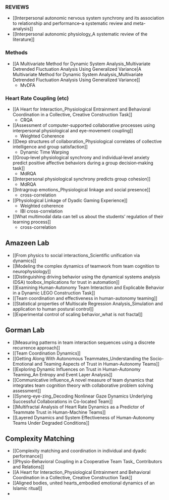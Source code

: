 

### REVIEWS
- [[Interpersonal autonomic nervous system synchrony and its association to relationship and performance–a systematic review and meta-analysis]]
- [[Interpersonal autonomic physiology_A systematic review of the literature]]

### Methods
- [[A Multivariate Method for Dynamic System Analysis_Multivariate Detrended Fluctuation Analysis Using Generalized Variance|A Multivariate Method for Dynamic System Analysis_Multivariate Detrended Fluctuation Analysis Using Generalized Variance]]
	- MvDFA

### Heart Rate Coupling (etc)
- [[A Heart for Interaction_Physiological Entrainment and Behavioral Coordination in a Collective, Creative Construction Task]]
	- CRQA
- [[Assessment of computer-supported collaborative processes using interpersonal physiological and eye-movement coupling]]
	- Weighted Coherence
- [[Deep structures of collaboration_Physiological correlates of collective intelligence and group satisfaction]]
	- Dynamic Time Warping
- [[Group‐level physiological synchrony and individual‐level anxiety predict positive affective behaviors during a group decision‐making task]]
	- MdRQA
- [[Interpersonal physiological synchrony predicts group cohesion]]
	- MdRQA
- [[Intragroup emotions_Physiological linkage and social presence]]
	- cross-correlation
- [[Physiological Linkage of Dyadic Gaming Experience]]
	- Weighted coherence
	- IBI cross-correlation
- [[What multimodal data can tell us about the students’ regulation of their learning process]]
	- cross-correlation
## Amazeen Lab
- [[From physics to social interactions_Scientific unification via dynamics]]
- [[Modeling the complex dynamics of teamwork from team cognition to neurophysiology]]
- [[Distinguishing driving behavior using the dynamical systems analysis (DSA) toolbox_Implications for trust in automation]]
- [[Examining Human-Autonomy Team Interaction and Explicable Behavior in a Dynamic LEGO Construction Task]]
- [[Team coordination and effectiveness in human-autonomy teaming]]
- [[Statistical properties of Multiscale Regression Analysis_Simulation and application to human postural control]]
- [[Experimental control of scaling behavior_what is not fractal]]

## Gorman Lab
- [[Measuring patterns in team interaction sequences using a discrete recurrence approach]]
- [[Team Coordination Dynamics]]
- [[Getting Along With Autonomous Teammates_Understanding the Socio-Emotional and Teaming Aspects of Trust in Human-Autonomy Teams]]
- [[Exploring Dynamic Influences on Trust in Human-Autonomy Teaming_An Entropy and Event Layer Analysis]]
- [[Communicative influence_A novel measure of team dynamics that integrates team cognition theory with collaborative problem solving assessment]]
- [[Synerg-eye-zing_Decoding Nonlinear Gaze Dynamics Underlying Successful Collaborations in Co-located Team]]
- [[Multifractal Analysis of Heart Rate Dynamics as a Predictor of Teammate Trust in Human-Machine Teams]]
- [[Layered Dynamics and System Effectiveness of Human-Autonomy Teams Under Degraded Conditions]]
## Complexity Matching
- [[Complexity matching and coordination in individual and dyadic performance]]
- [[Physio-Behavioral Coupling in a Cooperative Team Task_ Contributors and Relations]]
- [[A Heart for Interaction_Physiological Entrainment and Behavioral Coordination in a Collective, Creative Construction Task]]
- [[Aligned bodies, united hearts_embodied emotional dynamics of an Islamic ritual]]
- 